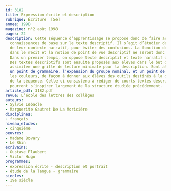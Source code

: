 ```yaml
---
id: 3182
title: Expression écrite et description
rubrique: Écriture  [5e]
annee: 1998
magazine: n°2 août 1998
pages: 22
description: Cette séquence d’apprentissage se propose donc de faire acquérir quelques
  connaissances de base sur le texte descriptif. Il s’agit d’étudier des textes isolés
  de leur contexte narratif, pour éviter des confusions. La fonction de la description
  dans le récit et la notion de point de vue descriptif ne seront donc pas abordées.
  Dans un premier temps, on oppose texte descriptif et texte narratif dans leur fonctionnement.
  Des textes descriptifs sont ensuite proposés aux élèves dans le but de leur faire
  assimiler une grille de lecture minimale pour la description. Sont alors étudiés
  un point de grammaire, l’expansion du groupe nominal, et un point de vocabulaire :
  les couleurs, de façon à donner aux élèves des outils destinés à la dernière partie
  de la séquence. Celle-ci consistera à rédiger de courts textes descriptifs, qui
  pourront s’inspirer largement de la structure étudiée précédemment.
article_pdf: 3182.pdf
revue: L’école des lettres des collèges
auteurs:
- Sylvie Lebacle
- Marguerite Gautret De La Moricière
disciplines:
- français
niveau_etudes:
- cinquième
oeuvres:
- Madame Bovary
- Le Rhin
ecrivains:
- Gustave Flaubert
- Victor Hugo
programmes:
- expression écrite - description et portrait
- étude de la langue - grammaire
siecles:
- 19e siècle
---
```

